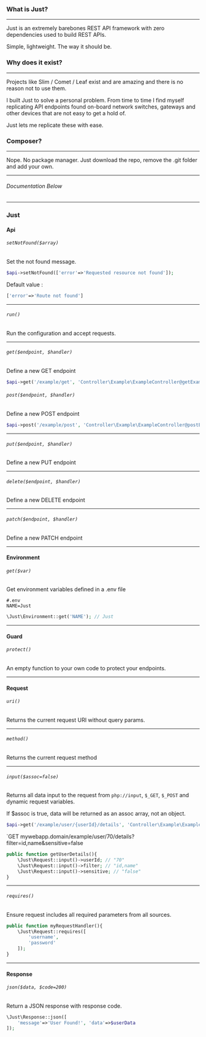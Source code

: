 ### What is Just?
---
Just is an extremely barebones REST API framework with zero dependencies used to build REST APIs.

Simple, lightweight. The way it should be.

### Why does it exist?
---
Projects like Slim / Comet / Leaf exist and are amazing and there is no reason not to use them.

I built Just to solve a personal problem. From time to time I find myself replicating API endpoints found on-board network switches, gateways and other devices that are not easy to get a hold of.

Just lets me replicate these with ease.

### Composer?
---
Nope. No package manager. Just download the repo, remove the .git folder and add your own.

---
###### Documentation Below
---

### Just
#### Api
###### `setNotFound($array)`

Set the not found message. 

```php
$api->setNotFound(['error'=>'Requested resource not found']);
```

Default value : 

```php
['error'=>'Route not found']
```
---

###### `run()`

Run the configuration and accept requests.

---

###### `get($endpoint, $handler)`

Define a new GET endpoint

```php
$api->get('/example/get', 'Controller\Example\ExampleController@getExample');
```
###### `post($endpoint, $handler)`

Define a new POST endpoint

```php
$api->post('/example/post', 'Controller\Example\ExampleController@postExample');
```
---
###### `put($endpoint, $handler)`

Define a new PUT endpoint

---

###### `delete($endpoint, $handler)`

Define a new DELETE endpoint

---

###### `patch($endpoint, $handler)`

Define a new PATCH endpoint

---
#### Environment
###### `get($var)`

Get environment variables defined in a .env file

```
#.env
NAME=Just
```

```php
\Just\Environment::get('NAME'); // Just
```
---
#### Guard
###### `protect()`

An empty function to your own code to protect your endpoints.

---
#### Request
###### `uri()`

Returns the current request URI without query params.

---
###### `method()`

Returns the current request method

---
###### `input($assoc=false)`

Returns all data input to the request from `php://input`, `$_GET`, `$_POST` and dynamic request variables.

If $assoc is true, data will be returned as an assoc array, not an object.

```php
$api->get('/example/user/{userId}/details', 'Controller\Example\ExampleController@getUserDetails')
```

`GET mywebapp.domain/example/user/70/details?filter=id,name&sensitive=false

```php
public function getUserDetails(){
	\Just\Request::input()->userId; // "70"
	\Just\Request::input()->filter; // "id,name"
	\Just\Request::input()->sensitive; // "false"
}
```

---
###### `requires()`

Ensure request includes all required parameters from all sources.

```php
public function myRequestHandler(){
	\Just\Request::requires([
		'username',
		'password'
	]);
}
```
---
#### Response
###### `json($data, $code=200)`

Return a JSON response with response code.

```php
\Just\Response::json([
	'message'=>'User Found!', 'data'=>$userData
]);
```
